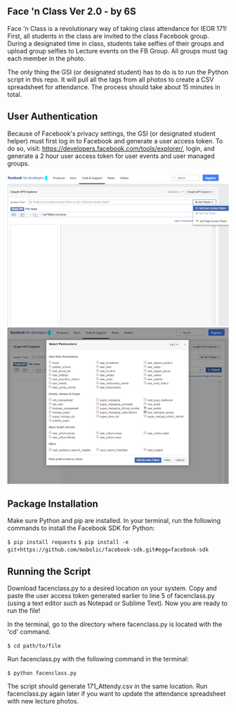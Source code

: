 ## Face 'n Class Ver 2.0 - by 6S

Face 'n Class is a revolutionary way of taking class attendance for IEOR 171! First, all students in the class are invited to the class Facebook group. During a designated time in class, students take selfies of their groups and upload group selfies to Lecture events on the FB Group. All groups must tag each member in the photo. 

  The only thing the GSI (or designated student) has to do is to run the Python script in this repo. It will pull all the tags from all photos to create a CSV spreadsheet for attendance. The process should take about 15 minutes in total. 

## User Authentication

Because of Facebook's privacy settings, the GSI (or designated student helper) must first log in to Facebook and generate a user access token. To do so, visit:
<https://developers.facebook.com/tools/explorer/>, login, and generate a 2 hour user access token for user events and user managed groups. 

  ![alt text](https://github.com/linanc/Attendy/blob/master/fb1.png "FB 1")
  ![alt text](https://github.com/linanc/Attendy/blob/master/fb2.png "FB 2")

## Package Installation 

Make sure Python and pip are installed. In your terminal, run the following commands to install the Facebook SDK for Python: 

```$ pip install requests```
```$ pip install -e git+https://github.com/mobolic/facebook-sdk.git#egg=facebook-sdk```

## Running the Script

Download facenclass.py to a desired location on your system. Copy and paste the user access token generated earlier to line 5 of facenclass.py (using a text editor such as Notepad or Sublime Text). Now you are ready to run the file!

  In the terminal, go to the directory where facenclass.py is located with the 'cd' command. 

```$ cd path/to/file```

  Run facenclass.py with the following command in the terminal:

```$ python facenclass.py```

The script should generate 171_Attendy.csv in the same location. 
  Run facenclass.py again later if you want to update the attendance spreadsheet with new lecture photos. 